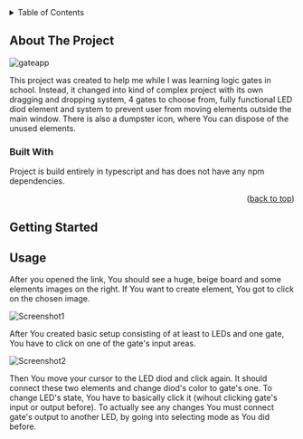 <details>
  <summary>Table of Contents</summary>
  <ol>
    <li>
      <a href="#about-the-project">About The Project</a>
      <ul>
        <li><a href="#built-with">Built With</a></li>
      </ul>
    </li>
    <li>
      <a href="#getting-started">Getting Started</a>
    <li><a href="#usage">Usage</a></li>
  </ol>
</details>

<!-- ABOUT THE PROJECT -->
## About The Project

![gateapp](https://user-images.githubusercontent.com/61760153/203745075-a281effa-88f5-4079-ae9b-a43ad16f1abd.png)


This project was created to help me while I was learning logic gates in school. Instead, it changed into kind of complex project with its own dragging and dropping system, 4 gates to choose from, fully functional LED diod element and system to prevent user from moving elements outside the main window. There is also a dumpster icon, where You can dispose of the unused elements.


### Built With

Project is build entirely in typescript and has does not have any npm dependencies.

<p align="right">(<a href="#readme-top">back to top</a>)</p>

<!-- GETTING STARTED -->
## Getting Started

<!-- USAGE EXAMPLES -->
## Usage

After you opened the link, You should see a huge, beige board and some elements images on the right. If You want to create element, You got to click on the chosen image.


![Screenshot1](https://user-images.githubusercontent.com/61760153/203750195-80ec6540-2a8e-45b3-9f65-141d89b38f99.png)



After You created basic setup consisting of at least to LEDs and one gate, You have to click on one of the gate's input areas. 

![Screenshot2](https://user-images.githubusercontent.com/61760153/203750714-1044de5b-6590-431b-a7a3-5c2b615c8788.png)


Then You move your cursor to the LED diod and click again. It should connect these two elements and change diod's color to gate's one. To change LED's state, You have to basically click it (wihout clicking gate's input or output before). To actually see any changes You must connect gate's output to another LED, by going into selecting mode as You did before.
